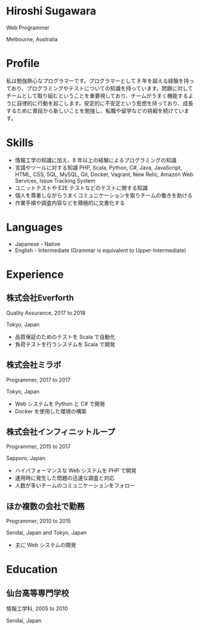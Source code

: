 # Hiroshi Sugawara

Web Programmer

Melbourne, Australia

# Profile

私は勉強熱心なプログラマーです。プログラマーとして 8 年を超える経験を持っており、プログラミングやテストについての知識を持っています。問題に対してチームとして取り組むということを重要視しており、チームがうまく機能するように自律的に行動を起こします。安定的に不安定という思想を持っており、成長するために普段から新しいことを勉強し、転職や留学などの挑戦を続けています。

# Skills

- 情報工学の知識に加え、8 年以上の経験によるプログラミングの知識
- 言語やツールに対する知識 PHP, Scala, Python, C#, Java, JavaScript, HTML, CSS, SQL, MySQL, Git, Docker, Vagrant, New Relic, Amazon Web Services, Issue Tracking System
- ユニットテストや E2E テストなどのテストに関する知識
- 個人を尊重しながらうまくコミュニケーションを取りチームの働きを助ける
- 作業手順や調査内容などを積極的に文書化する

# Languages

- Japanese - Native
- English - Intermediate (Grammar is equivalent to Upper-Intermediate)

# Experience

## 株式会社Everforth

Quality Assurance, 2017 to 2018

Tokyo, Japan

- 品質保証のためのテストを Scala で自動化
- 負荷テストを行うシステムを Scala で開発

## 株式会社ミラボ

Programmer, 2017 to 2017

Tokyo, Japan

- Web システムを Python と C# で開発
- Docker を使用した環境の構築

## 株式会社インフィニットループ

Programmer, 2015 to 2017

Sapporo, Japan

- ハイパフォーマンスな Web システムを PHP で開発
- 運用時に発生した問題の迅速な調査と対応
- 人数が多いチームのコミュニケーションをフォロー

## ほか複数の会社で勤務

Programmer, 2010 to 2015

Sendai, Japan and Tokyo, Japan

- 主に Web システムの開発

# Education

## 仙台高等専門学校

情報工学科, 2005 to 2010

Sendai, Japan
